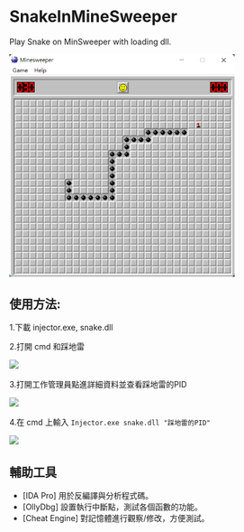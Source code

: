 # SnakeInMineSweeper
Play Snake on MinSweeper with loading dll.

<img src = "https://github.com/LiMinChu914/SnakeInMineSweeper/blob/main/screenshot.png" width = "400">

## 使用方法:

1.下載 injector.exe, snake.dll

2.打開 cmd 和踩地雷

<img src = "https://user-images.githubusercontent.com/61506816/192156294-c5b2c81e-9aad-47e6-852d-ad3452ebd434.png" width = "400">


3.打開工作管理員點進詳細資料並查看踩地雷的PID

<img src = "https://user-images.githubusercontent.com/61506816/192156535-b90b7a36-2afa-40e9-a066-fd65e83bb38b.png" width = "400">

4.在 cmd 上輸入 `Injector.exe snake.dll "踩地雷的PID"`

<img src = "https://user-images.githubusercontent.com/61506816/192155948-c5ca49dc-3bfd-466f-8a15-aacc63488b89.png" width = "400">


## 輔助工具
- [IDA Pro]
  用於反編譯與分析程式碼。
- [OllyDbg]
  設置執行中斷點，測試各個函數的功能。
- [Cheat Engine]
  對記憶體進行觀察/修改，方便測試。
